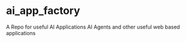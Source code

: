 # ai_app_factory
A Repo for useful AI Applications
AI Agents and other useful web based applications
